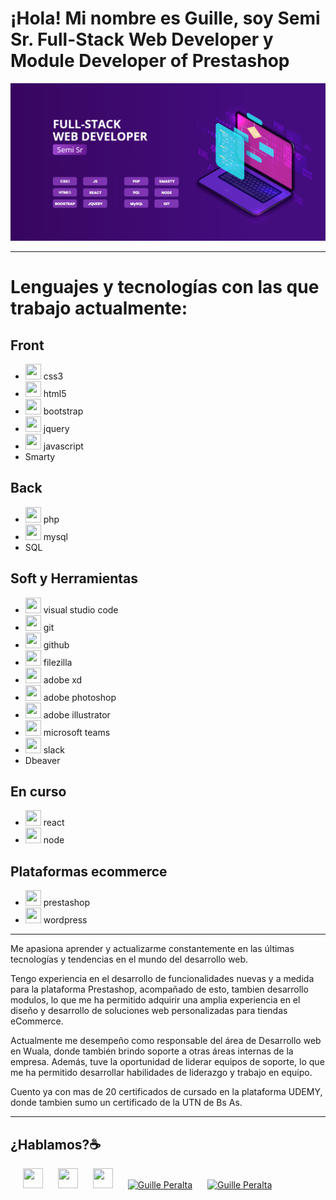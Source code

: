 # ¡Hola! Mi nombre es Guille, soy Semi Sr. Full-Stack Web Developer y Module Developer of Prestashop

![Imagen de portada de Git](https://raw.githubusercontent.com/guilleperalta/guilleperalta/main/portada%20web%20developer%20git.png)

___

# Lenguajes y tecnologías con las que trabajo actualmente:

## Front
- <img height="25" width="25" src="https://cdn.simpleicons.org/css3" />  css3
- <img height="25" width="25" src="https://cdn.simpleicons.org/html5" />  html5
- <img height="25" width="25" src="https://cdn.simpleicons.org/bootstrap" />  bootstrap
- <img height="25" width="25" src="https://cdn.simpleicons.org/jquery" />  jquery
- <img height="25" width="25" src="https://cdn.simpleicons.org/javascript" />  javascript
- Smarty

## Back
- <img height="25" width="25" src="https://cdn.simpleicons.org/php" />  php
- <img height="25" width="25" src="https://cdn.simpleicons.org/mysql" />  mysql
- SQL

## Soft y Herramientas
- <img height="25" width="25" src="https://cdn.simpleicons.org/visualstudiocode" />  visual studio code
- <img height="25" width="25" src="https://cdn.simpleicons.org/git" />  git
- <img height="25" width="25" src="https://cdn.simpleicons.org/github" />  github
- <img height="25" width="25" src="https://cdn.simpleicons.org/filezilla" />  filezilla
- <img height="25" width="25" src="https://cdn.simpleicons.org/adobexd" />  adobe xd
- <img height="25" width="25" src="https://cdn.simpleicons.org/adobephotoshop" />  adobe photoshop
- <img height="25" width="25" src="https://cdn.simpleicons.org/adobeillustrator" />  adobe illustrator
- <img height="25" width="25" src="https://cdn.simpleicons.org/microsoftteams" />  microsoft teams
- <img height="25" width="25" src="https://cdn.simpleicons.org/slack" />  slack
- Dbeaver


## En curso
- <img height="25" width="25" src="https://cdn.simpleicons.org/react" />  react
- <img height="25" width="25" src="https://cdn.simpleicons.org/nodedotjs" />  node

## Plataformas ecommerce
- <img height="25" width="25" src="https://cdn.simpleicons.org/prestashop" />  prestashop
- <img height="25" width="25" src="https://cdn.simpleicons.org/wordpress" />  wordpress

___
 
Me apasiona aprender y actualizarme constantemente en las últimas tecnologías y tendencias en el mundo del desarrollo web.

Tengo experiencia en el desarrollo de funcionalidades nuevas y a medida para la plataforma Prestashop, acompañado de esto, tambien desarrollo modulos, lo que me ha permitido adquirir una amplia experiencia en el diseño y desarrollo de soluciones web personalizadas para tiendas eCommerce.

Actualmente me desempeño como responsable del área de Desarrollo web en Wuala, donde también brindo soporte a otras áreas internas de la empresa. Además, tuve la oportunidad de liderar equipos de soporte, lo que me ha permitido desarrollar habilidades de liderazgo y trabajo en equipo.

Cuento ya con mas de 20 certificados de cursado en la plataforma UDEMY, donde tambien sumo un certificado de la UTN de Bs As.

___

## ¿Hablamos?☕️

<a style="margin-left:20px" href="https://www.instagram.com/guillee.peraltaa/" target="blank"><img height="32" width="32" src="https://cdn.simpleicons.org/instagram/#E4405F" /></a>
<a style="margin-left:20px" href="https://www.linkedin.com/in/guillermo-peralta-25ab2b195/" target="blank"><img height="32" width="32" src="https://cdn.simpleicons.org/linkedin/#0A66C2" /></a>
<a style="margin-left:20px" href="https://www.facebook.com/guille.peralta.35" target="blank"><img height="32" width="32" src="https://cdn.simpleicons.org/facebook/#1877F2" /></a>
<a style="margin-left:20px" href="https://wa.me/543517424455?text=Hola,%20te%20escribo%20desde%20git." target="blank"><img src="https://cdn.simpleicons.org/whatsapp/#25D366" alt="Guille Peralta" height="32" width="32" /></a>
<a style="margin-left:20px" href="mailto:guille.peralta.dev@gmail.com" target="blank"><img src="https://cdn.simpleicons.org/gmail/#EA4335" alt="Guille Peralta" height="32" width="32" /></a>
